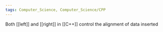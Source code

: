 ```yaml
---
tags: Computer_Science, Computer_Science/CPP
---
```

Both [[left]] and [[right]] in [[C++]] control the alignment of data inserted